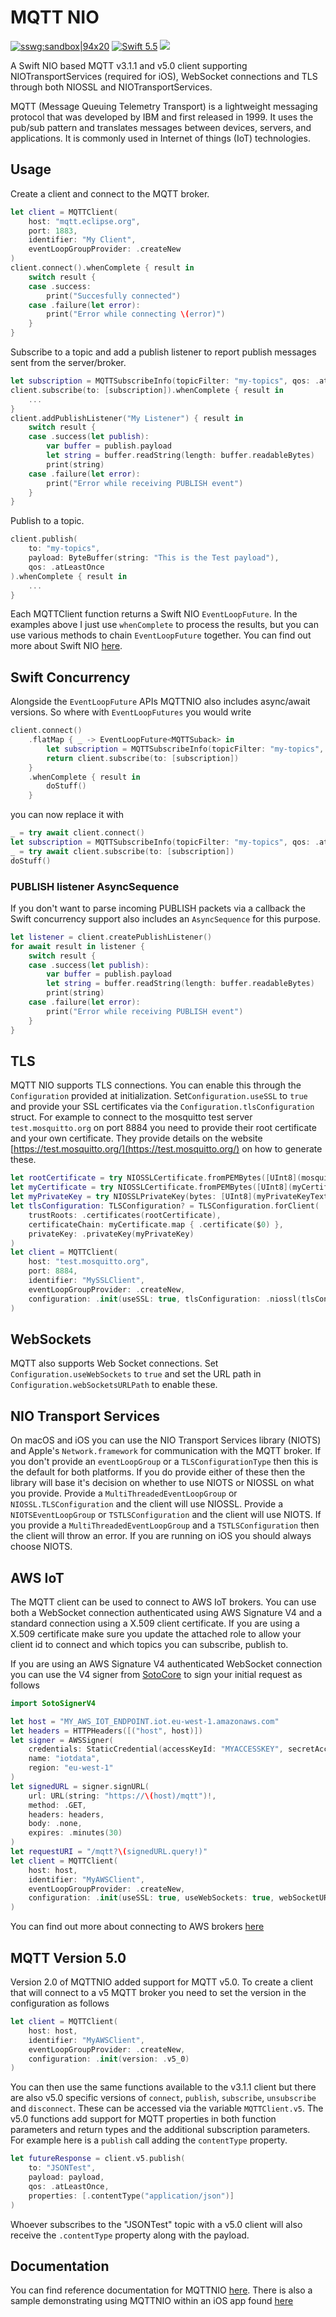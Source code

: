 # MQTT NIO 

[![sswg:sandbox|94x20](https://img.shields.io/badge/sswg-sandbox-lightgrey.svg)](https://github.com/swift-server/sswg/blob/master/process/incubation.md#sandbox-level)
[<img src="http://img.shields.io/badge/swift-5.5-brightgreen.svg" alt="Swift 5.5" />](https://swift.org)
[<img src="https://github.com/adam-fowler/mqtt-nio/workflows/CI/badge.svg" />](https://github.com/adam-fowler/mqtt-nio/workflows/CI/badge.svg)

A Swift NIO based MQTT v3.1.1 and v5.0 client supporting NIOTransportServices (required for iOS), WebSocket connections and TLS through both NIOSSL and NIOTransportServices.

MQTT (Message Queuing Telemetry Transport) is a lightweight messaging protocol that was developed by IBM and first released in 1999. It uses the pub/sub pattern and translates messages between devices, servers, and applications. It is commonly used in Internet of things (IoT) technologies.

## Usage

Create a client and connect to the MQTT broker.  

```swift
let client = MQTTClient(
    host: "mqtt.eclipse.org", 
    port: 1883,
    identifier: "My Client",
    eventLoopGroupProvider: .createNew
)
client.connect().whenComplete { result in
    switch result {
    case .success:
        print("Succesfully connected")
    case .failure(let error):
        print("Error while connecting \(error)")
    }
}
```

Subscribe to a topic and add a publish listener to report publish messages sent from the server/broker.
```swift
let subscription = MQTTSubscribeInfo(topicFilter: "my-topics", qos: .atLeastOnce)
client.subscribe(to: [subscription]).whenComplete { result in
    ...
}
client.addPublishListener("My Listener") { result in
    switch result {
    case .success(let publish):
        var buffer = publish.payload
        let string = buffer.readString(length: buffer.readableBytes)
        print(string)
    case .failure(let error):
        print("Error while receiving PUBLISH event")
    }
}
```

Publish to a topic.
```swift
client.publish(
    to: "my-topics",
    payload: ByteBuffer(string: "This is the Test payload"),
    qos: .atLeastOnce
).whenComplete { result in
    ...
}
```
Each MQTTClient function returns a Swift NIO `EventLoopFuture`. In the examples above I just use `whenComplete` to process the results, but you can use various methods to chain `EventLoopFuture` together. You can find out more about Swift NIO [here](https://apple.github.io/swift-nio/docs/current/NIO/Classes/EventLoopFuture.html).

## Swift Concurrency

Alongside the `EventLoopFuture` APIs MQTTNIO also includes async/await versions. So where with `EventLoopFutures` you would write
```swift
client.connect()
    .flatMap { _ -> EventLoopFuture<MQTTSuback> in
        let subscription = MQTTSubscribeInfo(topicFilter: "my-topics", qos: .atLeastOnce)
        return client.subscribe(to: [subscription])
    }
    .whenComplete { result in
        doStuff()
    }
```
you can now replace it with
```swift
_ = try await client.connect()
let subscription = MQTTSubscribeInfo(topicFilter: "my-topics", qos: .atLeastOnce)
_ = try await client.subscribe(to: [subscription])
doStuff()
```

### PUBLISH listener AsyncSequence
If you don't want to parse incoming PUBLISH packets via a callback the Swift concurrency support also includes an `AsyncSequence` for this purpose. 
```swift
let listener = client.createPublishListener()
for await result in listener {
    switch result {
    case .success(let publish):
        var buffer = publish.payload
        let string = buffer.readString(length: buffer.readableBytes)
        print(string)
    case .failure(let error):
        print("Error while receiving PUBLISH event")
    }
}
```

## TLS

MQTT NIO supports TLS connections. You can enable this through the `Configuration` provided at initialization. Set`Configuration.useSSL` to `true` and provide your SSL certificates via the `Configuration.tlsConfiguration` struct. For example to connect to the mosquitto test server `test.mosquitto.org` on port 8884 you need to provide their root certificate and your own certificate. They provide details on the website [https://test.mosquitto.org/](https://test.mosquitto.org/) on how to generate these.

```swift
let rootCertificate = try NIOSSLCertificate.fromPEMBytes([UInt8](mosquittoCertificateText.utf8))
let myCertificate = try NIOSSLCertificate.fromPEMBytes([UInt8](myCertificateText.utf8))
let myPrivateKey = try NIOSSLPrivateKey(bytes: [UInt8](myPrivateKeyText.utf8), format: .pem)
let tlsConfiguration: TLSConfiguration? = TLSConfiguration.forClient(
    trustRoots: .certificates(rootCertificate),
    certificateChain: myCertificate.map { .certificate($0) },
    privateKey: .privateKey(myPrivateKey)
)
let client = MQTTClient(
    host: "test.mosquitto.org",
    port: 8884,
    identifier: "MySSLClient",
    eventLoopGroupProvider: .createNew,
    configuration: .init(useSSL: true, tlsConfiguration: .niossl(tlsConfiguration)),
)
```

## WebSockets

MQTT also supports Web Socket connections. Set `Configuration.useWebSockets` to `true` and set the URL path in `Configuration.webSocketsURLPath` to enable these.

## NIO Transport Services

On macOS and iOS you can use the NIO Transport Services library (NIOTS) and Apple's `Network.framework` for communication with the MQTT broker. If you don't provide an `eventLoopGroup` or a `TLSConfigurationType` then this is the default for both platforms. If you do provide either of these then the library will base it's decision on whether to use NIOTS or NIOSSL on what you provide. Provide a `MultiThreadedEventLoopGroup` or `NIOSSL.TLSConfiguration` and the client will use NIOSSL. Provide a `NIOTSEventLoopGroup` or `TSTLSConfiguration` and the client will use NIOTS. If you provide a `MultiThreadedEventLoopGroup` and a `TSTLSConfiguration` then the client will throw an error. If you are running on iOS you should always choose NIOTS. 

## AWS IoT

The MQTT client can be used to connect to AWS IoT brokers. You can use both a WebSocket connection authenticated using AWS Signature V4 and a standard connection using a X.509 client certificate. If you are using a X.509 certificate make sure you update the attached role to allow your client id to connect and which topics you can subscribe, publish to.

If you are using an AWS Signature V4 authenticated WebSocket connection you can use the V4 signer from [SotoCore](https://github.com/soto-project/soto) to sign your initial request as follows
```swift
import SotoSignerV4

let host = "MY_AWS_IOT_ENDPOINT.iot.eu-west-1.amazonaws.com"
let headers = HTTPHeaders([("host", host)])
let signer = AWSSigner(
    credentials: StaticCredential(accessKeyId: "MYACCESSKEY", secretAccessKey: "MYSECRETKEY"), 
    name: "iotdata", 
    region: "eu-west-1"
)
let signedURL = signer.signURL(
    url: URL(string: "https://\(host)/mqtt")!, 
    method: .GET, 
    headers: headers, 
    body: .none, 
    expires: .minutes(30)
)
let requestURI = "/mqtt?\(signedURL.query!)"
let client = MQTTClient(
    host: host,
    identifier: "MyAWSClient",
    eventLoopGroupProvider: .createNew,
    configuration: .init(useSSL: true, useWebSockets: true, webSocketURLPath: requestUri)
)
```
You can find out more about connecting to AWS brokers [here](https://docs.aws.amazon.com/iot/latest/developerguide/protocols.html)

## MQTT Version 5.0

Version 2.0 of MQTTNIO added support for MQTT v5.0. To create a client that will connect to a v5 MQTT broker you need to set the version in the configuration as follows

```swift
let client = MQTTClient(
    host: host,
    identifier: "MyAWSClient",
    eventLoopGroupProvider: .createNew,
    configuration: .init(version: .v5_0)
)
```

You can then use the same functions available to the v3.1.1 client but there are also v5.0 specific versions of `connect`, `publish`, `subscribe`, `unsubscribe` and `disconnect`. These can be accessed via the variable `MQTTClient.v5`. The v5.0 functions add support for MQTT properties in both function parameters and return types and the additional subscription parameters. For example here is a `publish` call adding the `contentType` property.

```swift
let futureResponse = client.v5.publish(
    to: "JSONTest", 
    payload: payload, 
    qos: .atLeastOnce, 
    properties: [.contentType("application/json")]
)
```

Whoever subscribes to the "JSONTest" topic with a v5.0 client will also receive the `.contentType` property along with the payload.

## Documentation

You can find reference documentation for MQTTNIO [here](https://adam-fowler.github.io/mqtt-nio/). There is also a sample demonstrating using MQTTNIO within an iOS app found [here](https://github.com/adam-fowler/EmCuTeeTee)
